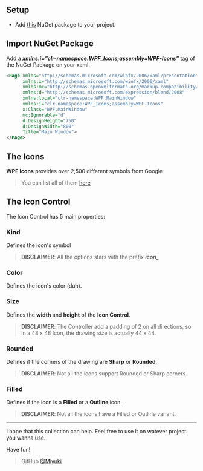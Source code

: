 ## Setup

* Add [this](https://www.nuget.org/packages/WPF-Icons) NuGet package to your project.
## Import NuGet Package

Add a ***xmlns:i="clr-namespace:WPF_Icons;assembly=WPF-Icons"*** tag of the NuGet Package on your xaml.

```xml
<Page xmlns="http://schemas.microsoft.com/winfx/2006/xaml/presentation"
      xmlns:x="http://schemas.microsoft.com/winfx/2006/xaml"
      xmlns:mc="http://schemas.openxmlformats.org/markup-compatibility/2006"
      xmlns:d="http://schemas.microsoft.com/expression/blend/2008"
      xmlns:local="clr-namespace:WPF.MainWindow"
      xmlns:i="clr-namespace:WPF_Icons;assembly=WPF-Icons"
      x:Class="WPF.MainWindow"
      mc:Ignorable="d"
      d:DesignHeight="750"
      d:DesignWidth="800"
      Title="Main Window">
</Page>

```

## The Icons

**WPF Icons** provides over 2,500 different symbols from Google
> You can list all of them [here](https://fonts.google.com/icons)

## The Icon Control

The Icon Control has 5 main properties:

### Kind

Defines the icon's symbol
> **DISCLAIMER**: All the options stars with the prefix ***icon_***

### Color

Defines the icon's color (duh).

### Size

Defines the **width** and **height** of the **Icon Control**.
> **DISCLAIMER**: The Controller add a padding of 2 on all directions, so in a 48 x 48 Icon, the drawing size is actually 44 x 44.

### Rounded

Defines if the corners of the drawing are **Sharp** or **Rounded**.
> **DISCLAIMER**: Not all the icons support Rounded or Sharp corners.

### Filled

Defines if the icon is a **Filled** or a **Outline** icon.
> **DISCLAIMER**: Not all the icons have a Filled or Outline variant.

---

I hope that this collection can help.
Feel free to use it on watever project you wanna use.

Have fun!

> GitHub [@Miyuki](https://github.com/GEYWYD)
